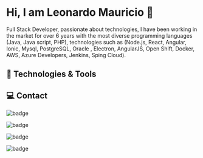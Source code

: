 # Hi, I am Leonardo Mauricio 👋
Full Stack Developer, passionate about technologies, I have been working in the market for over 6 years with the most diverse programming languages (Java, Java script, PHP), technologies such as (Node.js, React, Angular, Ionic, Mysql, PostgreSQL, Oracle , Electron, AngularJS, Open Shift, Docker, AWS, Azure Developers, Jenkins, Sping Cloud).

## 🚀 Technologies & Tools

## 💻 Contact
<!--  Whats App-->
![badge](https://img.shields.io/badge/WhatsApp-25D366?style=for-the-badge&logo=whatsapp&logoColor=white)
<!-- GitHub -->
![badge](https://img.shields.io/badge/GitHub-100000?style=for-the-badge&logo=github&logoColor=white)
<!--  GitLab-->
![badge](https://img.shields.io/badge/GitLab-330F63?style=for-the-badge&logo=gitlab&logoColor=white)
<!--  Linkdin -->
![badge](https://img.shields.io/badge/LinkedIn-0077B5?style=for-the-badge&logo=linkedin&logoColor=white)


